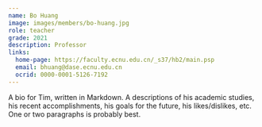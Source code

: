 ```yaml
---
name: Bo Huang
image: images/members/bo-huang.jpg
role: teacher
grade: 2021
description: Professor
links:
  home-page: https://faculty.ecnu.edu.cn/_s37/hb2/main.psp
  email: bhuang@dase.ecnu.edu.cn
  ocrid: 0000-0001-5126-7192
---
```


A bio for Tim, written in Markdown.
A descriptions of his academic studies, his recent accomplishments, his goals for the future, his likes/dislikes, etc.
One or two paragraphs is probably best.